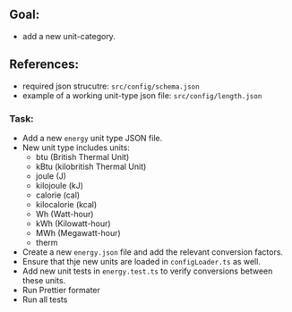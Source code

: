 ## Goal:

- add a new unit-category.

## References:

- required json strucutre: `src/config/schema.json`
- example of a working unit-type json file: `src/config/length.json`

### Task:

- Add a new `energy` unit type JSON file.
- New unit type includes units:
  - btu (British Thermal Unit)
  - kBtu (kilobritish Thermal Unit)
  - joule (J)
  - kilojoule (kJ)
  - calorie (cal)
  - kilocalorie (kcal)
  - Wh (Watt-hour)
  - kWh (Kilowatt-hour)
  - MWh (Megawatt-hour)
  - therm
- Create a new `energy.json` file and add the relevant conversion factors.
- Ensure that thje new units are loaded in `configLoader.ts` as well.
- Add new unit tests in `energy.test.ts` to verify conversions between these units.
- Run Prettier formater
- Run all tests
